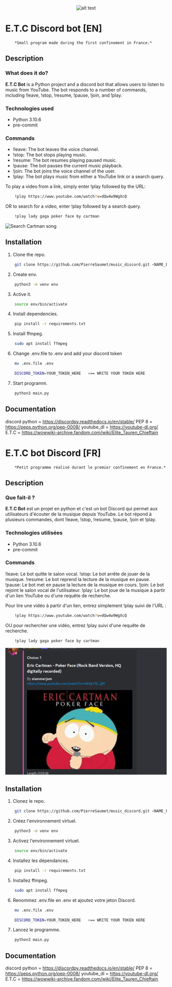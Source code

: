 <div id="header" align="center">

![alt text](https://encrypted-tbn2.gstatic.com/images?q=tbn:ANd9GcRGK3JsW5m_CIIMImwR6Iu1opQDkhoXxeBbrbmuz30UjDcR9UCR "E.T.C" )
</div>

# E.T.C Discord bot  [EN]
        *Small program made during the first confinement in France.*

## Description
### What does it do?
**E.T.C Bot** is a Python project and  a discord bot that allows users to listen to music from YouTube. The bot responds to a number of commands, including !leave, !stop, !resume, !pause, !join, and !play.

### Technologies used
- Python 3.10.6
- pre-commit

### Commands
- !leave: The bot leaves the voice channel.
- !stop: The bot stops playing music.
- !resume: The bot resumes playing paused music.
- !pause: The bot pauses the current music playback.
- !join: The bot joins the voice channel of the user.
- !play: The bot plays music from either a YouTube link or a search query.

To play a video from a link, simply enter !play followed by the URL:
```bash
    !play https://www.youtube.com/watch?v=dQw4w9WgXcQ
```
OR to search for a video, enter !play followed by a search query.
```bash
    !play lady gaga poker face by cartman
```
<img src="./images/img_gif.gif" alt="Search Cartman song">

## Installation
1. Clone the repo.
```bash
    git clone https://github.com/PierreSaumet/music_discord.git <NAME_FOLDER>
```

2. Create env.
```bash
    python3 -m venv env
```

3. Active it.
```bash
    source env/bin/activate
```

4. Install dependencies.
```bash
    pip install -r requirements.txt
```

5. Install ffmpeg.
```bash
    sudo apt install ffmpeg
```

6. Change .env.file to .env and add your discord token
```bash
    mv .env.file .env
```
```bash
    DISCORD_TOKEN=YOUR_TOKEN_HERE   <== WRITE YOUR TOKEN HERE
```

7. Start programm.
```bash
    python3 main.py
```

## Documentation
discord python = https://discordpy.readthedocs.io/en/stable/
PEP 8 = https://peps.python.org/pep-0008/
youtube_dl = https://youtube-dl.org/
E.T.C = https://wowwiki-archive.fandom.com/wiki/Elite_Tauren_Chieftain











# E.T.C bot Discord [FR]
        *Petit programme réalisé durant le premier confinement en France.*

## Description
### Que fait-il ?
**E.T.C Bot** est un projet en python et c'est un bot Discord qui permet aux utilisateurs d'écouter de la musique depuis YouTube. Le bot répond à plusieurs commandes, dont !leave, !stop, !resume, !pause, !join et !play.

### Technologies utilisées
- Python 3.10.6
- pre-commit

### Commands
!leave: Le bot quitte le salon vocal.
!stop: Le bot arrête de jouer de la musique.
!resume: Le bot reprend la lecture de la musique en pause.
!pause: Le bot met en pause la lecture de la musique en cours.
!join: Le bot rejoint le salon vocal de l'utilisateur.
!play: Le bot joue de la musique à partir d'un lien YouTube ou d'une requête de recherche.

Pour lire une vidéo à partir d'un lien, entrez simplement !play suivi de l'URL :
```bash
    !play https://www.youtube.com/watch?v=dQw4w9WgXcQ
```
OU pour rechercher une vidéo, entrez !play suivi d'une requête de recherche.
```bash
    !play lady gaga poker face by cartman
```
<img src="./readme/img.gif" alt="Search Cartman song">

## Installation
1. Clonez le repo.
```bash
    git clone https://github.com/PierreSaumet/music_discord.git <NAME_FOLDER>
```

2. Créez l'environnement virtuel.
```bash
    python3 -m venv env
```

3. Activez l'environnement virtuel.
```bash
    source env/bin/activate
```

4. Installez les dépendances.
```bash
    pip install -r requirements.txt
```

5. Installez ffmpeg.
```bash
    sudo apt install ffmpeg
```

6. Renommez .env.file en .env et ajoutez votre jeton Discord.
```bash
    mv .env.file .env
```
```bash
    DISCORD_TOKEN=YOUR_TOKEN_HERE   <== WRITE YOUR TOKEN HERE
```

7. Lancez le programme.
```bash
    python3 main.py
```

## Documentation
discord python = https://discordpy.readthedocs.io/en/stable/
PEP 8 = https://peps.python.org/pep-0008/
youtube_dl = https://youtube-dl.org/
E.T.C = https://wowwiki-archive.fandom.com/wiki/Elite_Tauren_Chieftain

